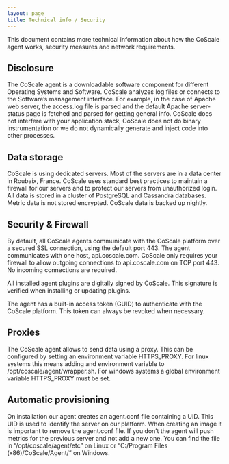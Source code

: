 ```yaml
---
layout: page
title: Technical info / Security
---
```


This document contains more technical information about how the CoScale agent works, security measures and network requirements.

## Disclosure
The CoScale agent is a downloadable software component for different Operating Systems and Software. CoScale analyzes log files or connects to the Software’s management interface. For example, in the case of Apache web server, the access.log file is parsed and the default Apache server-status page is fetched and parsed for getting general info. CoScale does not interfere with your application stack, CoScale does not do binary instrumentation or we do not dynamically generate and inject code into other processes.

## Data storage
CoScale is using dedicated servers. Most of the servers are in a data center in Roubaix, France. CoScale uses standard best practices to maintain a firewall for our servers and to protect our servers from unauthorized login.
All data is stored in a cluster of PostgreSQL and Cassandra databases. Metric data is not stored encrypted. CoScale data is backed up nightly.

## Security & Firewall

By default, all CoScale agents communicate with the CoScale platform over a secured SSL connection, using the default port 443. The agent communicates with one host, api.coscale.com. CoScale only requires your firewall to allow outgoing connections to api.coscale.com on TCP port 443. No incoming connections are required.

All installed agent plugins are digitally signed by CoScale. This signature is verified when installing or updating plugins.

The agent has a built-in access token (GUID) to authenticate with the CoScale platform. This token can always be revoked when necessary.

## Proxies

The CoScale agent allows to send data using a proxy. This can be configured by setting an environment variable HTTPS_PROXY. For linux systems this means adding and environment variable to /opt/coscale/agent/wrapper.sh. For windows systems a global environment variable HTTPS_PROXY must be set.


## Automatic provisioning

On installation our agent creates an agent.conf file containing a UID. This UID is used to identify the server on our platform. When creating an image it is important to remove the agent.conf file. If you don’t the agent will push metrics for the previous server and not add a new one. You can find the file in “/opt/coscale/agent/etc” on Linux or “C:/Program Files (x86)/CoScale/Agent/” on Windows.
